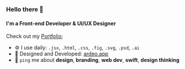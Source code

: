 ### Hello there 👋

#### I'm a Front-end Developer & UI/UX Designer

Check out my [Portfolio](https://barisgultekin.com);<br>

- ⚙️ I use daily: `.jsx`, `.html`, `.css`, `.fig`, `.svg`, `.psd`, `.ai`
- 🔨 Designed and Developed: [ardeo.app](https://www.ardeo.app)
- 💬 `ping` me about **design**, **branding**, **web dev**, **swift**, **design thinking**
